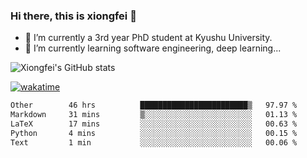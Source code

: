 ### Hi there, this is xiongfei 👋


- 🔭 I’m currently a 3rd year PhD student at Kyushu University.
- 🌱 I’m currently learning software engineering, deep learning...

<!--
**X1on9f31/X1on9f31** is a ✨ _special_ ✨ repository because its `README.md` (this file) appears on your GitHub profile.
Here are some ideas to get you started:
-->

![Xiongfei's GitHub stats](https://github-readme-stats.vercel.app/api?username=X1on9f31)


[![wakatime](https://wakatime.com/badge/user/9e8d5516-d162-43e7-9563-87295d455a71.svg)](https://wakatime.com/@9e8d5516-d162-43e7-9563-87295d455a71)

<!--START_SECTION:waka-->

```txt
Other        46 hrs          ████████████████████████▒   97.97 %
Markdown     31 mins         ▒░░░░░░░░░░░░░░░░░░░░░░░░   01.13 %
LaTeX        17 mins         ░░░░░░░░░░░░░░░░░░░░░░░░░   00.63 %
Python       4 mins          ░░░░░░░░░░░░░░░░░░░░░░░░░   00.15 %
Text         1 min           ░░░░░░░░░░░░░░░░░░░░░░░░░   00.06 %
```

<!--END_SECTION:waka-->

